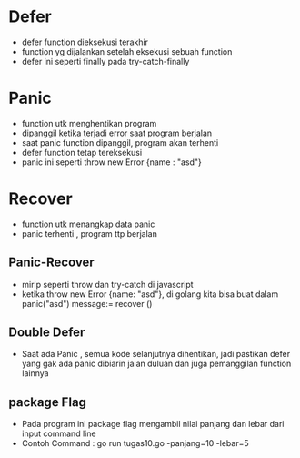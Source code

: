 # Defer
- defer function dieksekusi terakhir
- function yg dijalankan setelah eksekusi sebuah function
- defer ini seperti finally pada try-catch-finally

# Panic
- function utk menghentikan program
- dipanggil ketika terjadi error saat program berjalan
- saat panic function dipanggil, program akan terhenti
- defer function tetap tereksekusi
- panic ini seperti throw new Error {name : "asd"}

# Recover 
- function utk menangkap data panic
- panic terhenti , program ttp berjalan

## Panic-Recover 
- mirip seperti throw dan try-catch di javascript
- ketika throw new Error {name: "asd"}, di golang kita bisa buat dalam panic("asd") message:= recover ()  

## Double Defer 
- Saat ada Panic , semua kode selanjutnya dihentikan, jadi pastikan defer yang gak ada panic dibiarin jalan duluan dan juga pemanggilan function lainnya

## package Flag
- Pada program ini package flag mengambil nilai panjang dan lebar dari input command line 
- Contoh Command : go run tugas10.go -panjang=10 -lebar=5